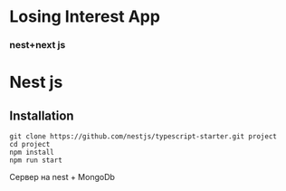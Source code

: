 # Losing Interest App
### nest+next js

# Nest js

## Installation
```
git clone https://github.com/nestjs/typescript-starter.git project
cd project
npm install
npm run start
```

Сервер на nest + MongoDb
